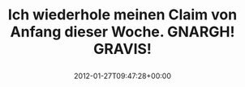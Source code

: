 ---
retweeted: false
source: <a href="http://hotot.org" rel="nofollow">Hotot for Chrome</a>
entities:
  hashtags: []
  symbols: []
  user_mentions: []
  urls:
  - url: http://t.co/0zsAw49h
    expanded_url: http://twitpic.com/8c7rrl
    display_url: twitpic.com/8c7rrl
    indices:
    - '69'
    - '89'
display_text_range:
- '0'
- '89'
favorite_count: '0'
id_str: '162834096777740289'
truncated: false
retweet_count: '0'
id: '162834096777740289'
possibly_sensitive: false
created_at: Fri Jan 27 09:47:28 +0000 2012
favorited: false
full_text: Ich wiederhole meinen Claim von Anfang dieser Woche. GNARGH! GRAVIS!
lang: de
quote_url: http://twitpic.com/8c7rrl
tags:
- pesos/twitter
date: '2012-01-27T09:47:28+00:00'
src: https://twitter.com/bascht/status/162834096777740289
original_url: https://twitter.com/bascht/status/162834096777740289
type: twitter_tweet
text: Ich wiederhole meinen Claim von Anfang dieser Woche. GNARGH! GRAVIS!
title: 'Ich wiederhole meinen Claim von Anfang dieser Woche. GNARGH! GRAVIS!

  '

---